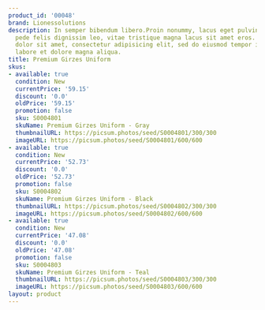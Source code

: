 ```yaml
---
product_id: '00048'
brand: Lionessolutions
description: In semper bibendum libero.Proin nonummy, lacus eget pulvinar lacinia,
  pede felis dignissim leo, vitae tristique magna lacus sit amet eros. Lorem ipsum
  dolor sit amet, consectetur adipisicing elit, sed do eiusmod tempor incididunt ut
  labore et dolore magna aliqua.
title: Premium Girzes Uniform
skus:
- available: true
  condition: New
  currentPrice: '59.15'
  discount: '0.0'
  oldPrice: '59.15'
  promotion: false
  sku: S0004801
  skuName: Premium Girzes Uniform - Gray
  thumbnailURL: https://picsum.photos/seed/S0004801/300/300
  imageURL: https://picsum.photos/seed/S0004801/600/600
- available: true
  condition: New
  currentPrice: '52.73'
  discount: '0.0'
  oldPrice: '52.73'
  promotion: false
  sku: S0004802
  skuName: Premium Girzes Uniform - Black
  thumbnailURL: https://picsum.photos/seed/S0004802/300/300
  imageURL: https://picsum.photos/seed/S0004802/600/600
- available: true
  condition: New
  currentPrice: '47.08'
  discount: '0.0'
  oldPrice: '47.08'
  promotion: false
  sku: S0004803
  skuName: Premium Girzes Uniform - Teal
  thumbnailURL: https://picsum.photos/seed/S0004803/300/300
  imageURL: https://picsum.photos/seed/S0004803/600/600
layout: product
---
```

